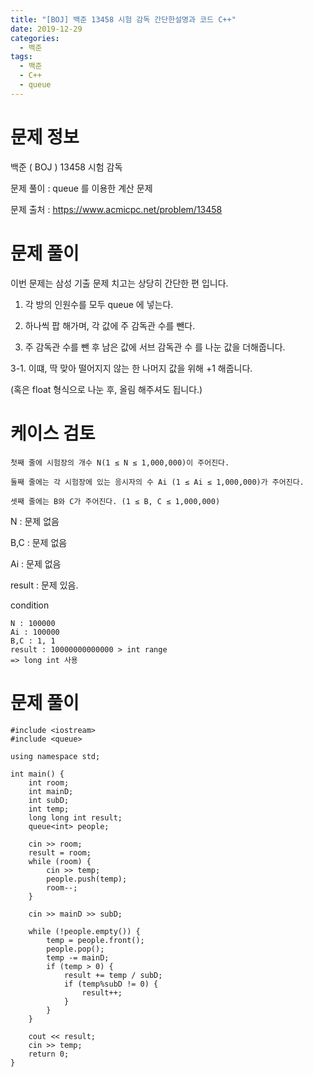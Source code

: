 ```yaml
---
title: "[BOJ] 백준 13458 시험 감독 간단한설명과 코드 C++"
date: 2019-12-29
categories: 
  - 백준
tags: 
  - 백준
  - C++
  - queue
---
```

# 문제 정보
백준 ( BOJ ) 13458 시험 감독 

문제 풀이 : queue 를 이용한 계산 문제

문제 출처 : https://www.acmicpc.net/problem/13458

# 문제 풀이
이번 문제는 삼성 기출 문제 치고는 상당히 간단한 편 입니다.

1. 각 방의 인원수를 모두 queue 에 넣는다. 

2. 하나씩 팝 해가며, 각 값에 주 감독관 수를 뺀다. 

3. 주 감독관 수를 뺀 후 남은 값에 서브 감독관 수 를 나눈 값을 더해줍니다.

3-1. 이떄, 딱 맞아 떨어지지 않는 한 나머지 값을 위해 +1 해줍니다.

(혹은 float 형식으로 나눈 후, 올림 해주셔도 됩니다.)

# 케이스 검토

```
첫째 줄에 시험장의 개수 N(1 ≤ N ≤ 1,000,000)이 주어진다.

둘째 줄에는 각 시험장에 있는 응시자의 수 Ai (1 ≤ Ai ≤ 1,000,000)가 주어진다.

셋째 줄에는 B와 C가 주어진다. (1 ≤ B, C ≤ 1,000,000)
```

N : 문제 없음

B,C : 문제 없음 

Ai : 문제 없음

result : 문제 있음. 

condition
```
N : 100000
Ai : 100000
B,C : 1, 1 
result : 10000000000000 > int range
=> long int 사용
```

# 문제 풀이
```
#include <iostream>
#include <queue>

using namespace std;

int main() {
	int room;
	int mainD;
	int subD;
	int temp;
	long long int result;
	queue<int> people;

	cin >> room;
	result = room;
	while (room) {
		cin >> temp;
		people.push(temp);
		room--;
	}
	
	cin >> mainD >> subD;

	while (!people.empty()) {
		temp = people.front();
		people.pop();
		temp -= mainD;
		if (temp > 0) {
			result += temp / subD;
			if (temp%subD != 0) {
				result++;
			}
		}
	}

	cout << result;
	cin >> temp;
	return 0;
}
```

